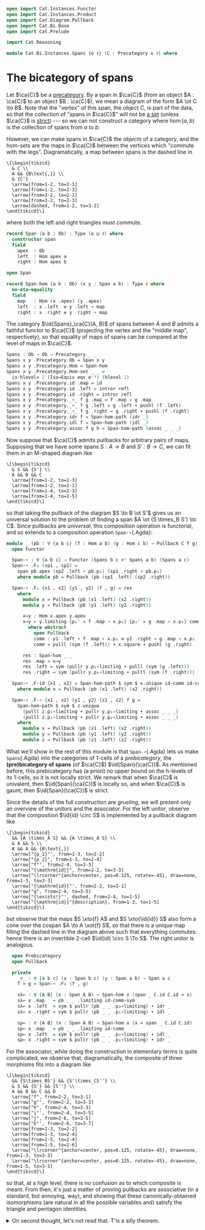 ```agda
open import Cat.Instances.Functor
open import Cat.Instances.Product
open import Cat.Diagram.Pullback
open import Cat.Bi.Base
open import Cat.Prelude

import Cat.Reasoning

module Cat.Bi.Instances.Spans {o ℓ} (C : Precategory o ℓ) where
```

<!--
```agda
private module C = Cat.Reasoning C
open C
```
-->

# The bicategory of spans

Let $\ca{C}$ be a [precategory]. By a span in $\ca{C}$ (from an object
$A : \ca{C}$ to an object $B : \ca{C}$), we mean a diagram of the form
$A \ot C \to B$. Note that the "vertex" of this span, the object $C$, is
part of the data, so that the collection of "spans in $\ca{C}$" will not
be [a set] (unless $\ca{C}$ is [strict]) --- so we can not construct a
category where $\hom(a,b)$ is the collection of spans from $a$ to $b$.

[precategory]: Cat.Base.html
[a set]: 1Lab.HLevel.html#is-set
[strict]: Cat.Instances.StrictCat.html

However, we can make spans in $\ca{C}$ the _objects_ of a category, and
the hom-sets are the maps in $\ca{C}$ between the vertices which
"commute with the legs". Diagramatically, a map between spans is the
dashed line in

~~~{.quiver}
\[\begin{tikzcd}
  & C \\
  A && {B\text{,}} \\
  & {C'}
  \arrow[from=1-2, to=2-1]
  \arrow[from=1-2, to=2-3]
  \arrow[from=3-2, to=2-1]
  \arrow[from=3-2, to=2-3]
  \arrow[dashed, from=1-2, to=3-2]
\end{tikzcd}\]
~~~

where both the left and right triangles must commute.

```agda
record Span (a b : Ob) : Type (o ⊔ ℓ) where
  constructor span
  field
    apex  : Ob
    left  : Hom apex a
    right : Hom apex b

open Span

record Span-hom {a b : Ob} (x y : Span a b) : Type ℓ where
  no-eta-equality
  field
    map   : Hom (x .apex) (y .apex)
    left  : x .left  ≡ y .left ∘ map
    right : x .right ≡ y .right ∘ map
```

<!--
```agda
open Span-hom
private unquoteDecl eqv = declare-record-iso eqv (quote Span-hom)

Span-hom-path
  : {a b : Ob} {x y : Span a b} {f g : Span-hom x y}
  → f .map ≡ g .map → f ≡ g
Span-hom-path p i .map = p i
Span-hom-path {x = x} {y} {f} {g} p i .left j =
  is-set→squarep (λ i j → Hom-set _ _)
    (λ _ → x .left) (λ j → f .left j) (λ j → g .left j) (λ j → y .left ∘ p j) i j
Span-hom-path {x = x} {y} {f} {g} p i .right j =
  is-set→squarep (λ i j → Hom-set _ _)
    (λ _ → x .right) (λ j → f .right j) (λ j → g .right j) (λ j → y .right ∘ p j) i j
```
-->

The category $\id{Spans}_\ca{C}(A, B)$ of spans between $A$ and $B$
admits a faithful functor to $\ca{C}$ (projecting the vertex and the
"middle map", respectively), so that equality of maps of spans can be
compared at the level of maps in $\ca{C}$.

```agda
Spans : Ob → Ob → Precategory _ _
Spans x y .Precategory.Ob = Span x y
Spans x y .Precategory.Hom = Span-hom
Spans x y .Precategory.Hom-set _ _ =
  is-hlevel≃ 2 (Iso→Equiv eqv e⁻¹) (hlevel 2)
Spans x y .Precategory.id .map = id
Spans x y .Precategory.id .left = intror refl
Spans x y .Precategory.id .right = intror refl
Spans x y .Precategory._∘_ f g .map = f .map ∘ g .map
Spans x y .Precategory._∘_ f g .left = g .left ∙ pushl (f .left)
Spans x y .Precategory._∘_ f g .right = g .right ∙ pushl (f .right)
Spans x y .Precategory.idr f = Span-hom-path (idr _)
Spans x y .Precategory.idl f = Span-hom-path (idl _)
Spans x y .Precategory.assoc f g h = Span-hom-path (assoc _ _ _)
```

Now suppose that $\ca{C}$ admits pullbacks for arbitrary pairs of maps.
Supposing that we have some spans $S : A \to B$ and $S' : B \to C$, we
can fit them in an M-shaped diagram like

~~~{.quiver}
\[\begin{tikzcd}
  & S && {S'} \\
  A && B && C
  \arrow[from=1-2, to=2-3]
  \arrow[from=1-2, to=2-1]
  \arrow[from=1-4, to=2-3]
  \arrow[from=1-4, to=2-5]
\end{tikzcd}\]
~~~

so that taking the pullback of the diagram $S \to B \ot S'$ gives us an
universal solution to the problem of finding a span $A \ot (S \times_B
S') \to C$. Since pullbacks are _universal_, this composition operation
is functorial, and so extends to a composition operation `Span-∘`{.Agda}:

```agda
module _ (pb : ∀ {a b c} (f : Hom a b) (g : Hom c b) → Pullback C f g) where
  open Functor

  Span-∘ : ∀ {a b c} → Functor (Spans b c ×ᶜ Spans a b) (Spans a c)
  Span-∘ .F₀ (sp1 , sp2) =
    span pb.apex (sp2 .left ∘ pb.p₂) (sp1 .right ∘ pb.p₁)
    where module pb = Pullback (pb (sp1 .left) (sp2 .right))

  Span-∘ .F₁ {x1 , x2} {y1 , y2} (f , g) = res
    where
      module x = Pullback (pb (x1 .left) (x2 .right))
      module y = Pullback (pb (y1 .left) (y2 .right))

      x→y : Hom x.apex y.apex
      x→y = y.limiting {p₁' = f .map ∘ x.p₁} {p₂' = g .map ∘ x.p₂} comm
        where abstract
          open Pullback
          comm : y1 .left ∘ f .map ∘ x.p₁ ≡ y2 .right ∘ g .map ∘ x.p₂
          comm = pulll (sym (f .left)) ∙ x.square ∙ pushl (g .right)

      res : Span-hom _ _
      res .map = x→y
      res .left = sym (pullr y.p₂∘limiting ∙ pulll (sym (g .left)))
      res .right = sym (pullr y.p₁∘limiting ∙ pulll (sym (f .right)))

  Span-∘ .F-id {x1 , x2} = Span-hom-path $ sym $ x.unique id-comm id-comm
    where module x = Pullback (pb (x1 .left) (x2 .right))

  Span-∘ .F-∘ {x1 , x2} {y1 , y2} {z1 , z2} f g =
    Span-hom-path $ sym $ z.unique
      (pulll z.p₁∘limiting ∙ pullr y.p₁∘limiting ∙ assoc _ _ _)
      (pulll z.p₂∘limiting ∙ pullr y.p₂∘limiting ∙ assoc _ _ _)
    where
      module x = Pullback (pb (x1 .left) (x2 .right))
      module y = Pullback (pb (y1 .left) (y2 .right))
      module z = Pullback (pb (z1 .left) (z2 .right))
```

What we'll show in the rest of this module is that `Span-∘`{.Agda} lets
us make `Spans`{.Agda} into the categories of 1-cells of a
_prebicategory_, the **(pre)bicategory of spans** (of $\ca{C}$)
$\id{Span}(\ca{C})$. As mentioned before, this prebicategory has (a
priori) no upper bound on the h-levels of its 1-cells, so it is not
locally strict. We remark that when $\ca{C}$ is univalent, then
$\id{Span}(\ca{C})$ is locally so, and when $\ca{C}$ is gaunt, then
$\id{Span}(\ca{C})$ is strict.

Since the details of the full construction are _grueling_, we will
present only an overview of the unitors and the associator. For the left
unitor, observe that the composition $\id{id} \circ S$ is implemented by
a pullback diagram like

~~~{.quiver}
\[\begin{tikzcd}
  && {A \times_A S} && {A \times_A S} \\
  & A && S \\
  A && A && {B\text{,}}
  \arrow["{p_1}"', from=1-3, to=2-2]
  \arrow["{p_2}", from=1-3, to=2-4]
  \arrow["f"', from=2-4, to=3-3]
  \arrow["{\mathrm{id}}", from=2-2, to=3-3]
  \arrow["\lrcorner"{anchor=center, pos=0.125, rotate=-45}, draw=none, from=1-3, to=3-3]
  \arrow["{\mathrm{id}}"', from=2-2, to=3-1]
  \arrow["g", from=2-4, to=3-5]
  \arrow["{\exists!}"', dashed, from=2-4, to=1-5]
  \arrow["{\mathrm{id}}"{description}, from=1-3, to=1-5]
\end{tikzcd}\]
~~~

but observe that the maps $S \xto{f} A$ and $S \xto{\id{id}} S$ also
form a cone over the cospan $A \to A \xot{f} S$, so that there is a
unique map filling the dashed line in the diagram above such that
everything commutes: hence there is an invertible 2-cell $\id{id} \circ
S \To S$. The right unitor is analogous.

```agda
  open Prebicategory
  open Pullback

  private
    _¤_ : ∀ {a b c} (x : Span b c) (y : Span a b) → Span a c
    f ¤ g = Span-∘ .F₀ (f , g)

    sλ← : ∀ {A B} (x : Span A B) → Span-hom x (span _ C.id C.id ¤ x)
    sλ← x .map   = pb _ _ .limiting id-comm-sym
    sλ← x .left  = sym $ pullr (pb _ _ .p₂∘limiting) ∙ idr _
    sλ← x .right = sym $ pullr (pb _ _ .p₁∘limiting) ∙ idl _

    sρ← : ∀ {A B} (x : Span A B) → Span-hom x (x ¤ span _ C.id C.id)
    sρ← x .map   = pb _ _ .limiting id-comm
    sρ← x .left  = sym $ pullr (pb _ _ .p₂∘limiting) ∙ idl _
    sρ← x .right = sym $ pullr (pb _ _ .p₁∘limiting) ∙ idr _
```

For the associator, while doing the construction in elementary terms is
quite complicated, we observe that, diagramatically, the composite of
three morphisms fits into a diagram like

~~~{.quiver}
\[\begin{tikzcd}
  && {S\times_BS'} && {S'\times_CS''} \\
  & S && {S'} && {S''} \\
  A && B && C && D
  \arrow["f", from=2-2, to=3-1]
  \arrow["g"', from=2-2, to=3-3]
  \arrow["h", from=2-4, to=3-3]
  \arrow["i"', from=2-4, to=3-5]
  \arrow["j", from=2-6, to=3-5]
  \arrow["k"', from=2-6, to=3-7]
  \arrow[from=1-3, to=2-2]
  \arrow[from=1-3, to=2-4]
  \arrow[from=1-5, to=2-4]
  \arrow[from=1-5, to=2-6]
  \arrow["\lrcorner"{anchor=center, pos=0.125, rotate=-45}, draw=none, from=1-3, to=3-3]
  \arrow["\lrcorner"{anchor=center, pos=0.125, rotate=-45}, draw=none, from=1-5, to=3-5]
\end{tikzcd}\]
~~~

so that, at a high level, there is no confusion as to which composite is
meant. From then, it's just a matter of proving pullbacks are
associative (in a standard, but annoying, way), and showing that these
canonically-obtained isomorphisms (are natural in all the possible
variables and) satisfy the triangle and pentagon identities.

<details>
<summary>On second thought, let's not read that. T'is a silly theorem.</summary>

```agda
    sα← : ∀ {A B C D} ((f , g , h) : Span C D × Span B C × Span A B)
        → Span-hom ((f ¤ g) ¤ h) (f ¤ (g ¤ h))
    sα← (f , g , h) .map = pb _ _ .limiting resp′ where
      abstract
        resp : g .left C.∘ pb (f .left) (g .right) .p₂
           C.∘ pb ((f ¤ g) .left) (h .right) .p₁
             ≡ h .right C.∘ pb ((f ¤ g) .left) (h .right) .p₂
        resp = assoc _ _ _ ∙ pb _ _ .square

      shuffle = pb _ _ .limiting {p₁' = pb _ _ .p₂ C.∘ pb _ _ .p₁} {p₂' = pb _ _ .p₂} resp

      abstract
        resp′ : f .left C.∘ pb (f .left) (g .right) .p₁
            C.∘ pb ((f ¤ g) .left) (h .right) .p₁
              ≡ (g ¤ h) .right C.∘ shuffle
        resp′ = sym $ pullr (pb _ _ .p₁∘limiting) ∙ extendl (sym (pb _ _ .square))

    sα← (f , g , h) .left = sym $ pullr (pb _ _ .p₂∘limiting) ∙ pullr (pb _ _ .p₂∘limiting)
    sα← (f , g , h) .right = sym $ pullr (pb _ _ .p₁∘limiting) ∙ assoc _ _ _

    sα→ : ∀ {A B C D} ((f , g , h) : Span C D × Span B C × Span A B)
        → Span-hom (f ¤ (g ¤ h)) ((f ¤ g) ¤ h)
    sα→ (f , g , h) .map = pb _ _ .limiting resp′ where
      abstract
        resp : f .left C.∘ pb (f .left) ((g ¤ h) .right) .p₁
             ≡ g .right C.∘ pb (g .left) (h .right) .p₁
           C.∘ pb (f .left) ((g ¤ h) .right) .p₂
        resp = pb _ _ .square ∙ sym (assoc _ _ _)

      shuffle = pb _ _ .limiting {p₁' = pb _ _ .p₁} {p₂' = pb _ _ .p₁ C.∘ pb _ _ .p₂} resp

      abstract
        resp′ : (f ¤ g) .left C.∘ shuffle
              ≡ h .right C.∘ pb (g .left) (h .right) .p₂
            C.∘ pb (f .left) ((g ¤ h) .right) .p₂
        resp′ = pullr (pb _ _ .p₂∘limiting) ∙ extendl (pb _ _ .square)

    sα→ (f , g , h) .left = sym $ pullr (pb _ _ .p₂∘limiting) ∙ assoc _ _ _
    sα→ (f , g , h) .right = sym $ pullr (pb _ _ .p₁∘limiting) ∙ pullr (pb _ _ .p₁∘limiting)

  open make-natural-iso
  {-# TERMINATING #-}
  Spanᵇ : Prebicategory _ _ _
  Spanᵇ .Ob = C.Ob
  Spanᵇ .Hom = Spans
  Spanᵇ .id = span _ C.id C.id
  Spanᵇ .compose = Span-∘
  Spanᵇ .unitor-l = to-natural-iso ni where
    ni : make-natural-iso (Id {C = Spans _ _}) _
    ni .eta = sλ←
    ni .inv x .map = pb _ _ .p₂
    ni .inv x .left = refl
    ni .inv x .right = pb _ _ .square
    ni .eta∘inv x = Span-hom-path (Pullback.unique₂ (pb _ _) {p = idl _ ∙ ap₂ C._∘_ refl (introl refl)}
      (pulll (pb _ _ .p₁∘limiting))
      (pulll (pb _ _ .p₂∘limiting))
      (id-comm ∙ pb _ _ .square)
      id-comm)
    ni .inv∘eta x = Span-hom-path (pb _ _ .p₂∘limiting)
    ni .natural x y f = Span-hom-path $
      Pullback.unique₂ (pb _ _) {p = idl _ ∙ f .right}
        (pulll (pb _ _ .p₁∘limiting) ∙ pullr (pb _ _ .p₁∘limiting) ∙ idl _)
        (pulll (pb _ _ .p₂∘limiting) ∙ pullr (pb _ _ .p₂∘limiting) ∙ idr _)
        (pulll (pb _ _ .p₁∘limiting) ∙ sym (f .right))
        (pulll (pb _ _ .p₂∘limiting) ∙ idl _)
  Spanᵇ .unitor-r = to-natural-iso ni where
    ni : make-natural-iso (Id {C = Spans _ _}) _
    ni .eta = sρ←
    ni .inv _ .map = pb _ _ .p₁
    ni .inv _ .left = sym (pb _ _ .square)
    ni .inv _ .right = refl
    ni .eta∘inv x = Span-hom-path (Pullback.unique₂ (pb _ _) {p = introl refl}
      (pulll (pb _ _ .p₁∘limiting) ∙ idl _)
      (pulll (pb _ _ .p₂∘limiting))
      (idr _)
      (id-comm ∙ sym (pb _ _ .square)))
    ni .inv∘eta x = Span-hom-path (pb _ _ .p₁∘limiting)
    ni .natural x y f = Span-hom-path $
      Pullback.unique₂ (pb _ _) {p = sym (f .left) ∙ introl refl}
        (pulll (pb _ _ .p₁∘limiting) ∙ pullr (pb _ _ .p₁∘limiting) ∙ idr _)
        (pulll (pb _ _ .p₂∘limiting) ∙ pullr (pb _ _ .p₂∘limiting) ∙ idl _)
        (pulll (pb _ _ .p₁∘limiting) ∙ idl _)
        (pulll (pb _ _ .p₂∘limiting) ∙ sym (f .left))
  Spanᵇ .associator = to-natural-iso ni where
    ni : make-natural-iso _ _
    ni .eta = sα←
    ni .inv = sα→
    ni .eta∘inv x = Span-hom-path $
      Pullback.unique₂ (pb _ _) {p = pb _ _ .square}
      (pulll (pb _ _ .p₁∘limiting) ∙ pullr (pb _ _ .p₁∘limiting) ∙ pb _ _ .p₁∘limiting)
      (pulll (pb _ _ .p₂∘limiting) ∙ unique₂ (pb _ _) {p = extendl (pb _ _ .square)}
          (pulll (pb _ _ .p₁∘limiting) ∙ pullr (pb _ _ .p₁∘limiting) ∙ pb _ _ .p₂∘limiting)
          (pulll (pb _ _ .p₂∘limiting) ∙ pb _ _ .p₂∘limiting)
          refl refl)
      (idr _)
      (idr _)
    ni .inv∘eta x = Span-hom-path $
      Pullback.unique₂ (pb _ _) {p = pb _ _ .square}
      (pulll (pb _ _ .p₁∘limiting) ∙ unique₂ (pb _ _) {p = extendl (pb _ _ .square)}
        (pulll (pb _ _ .p₁∘limiting) ∙ pb _ _ .p₁∘limiting)
        (pulll (pb _ _ .p₂∘limiting) ∙ pullr (pb _ _ .p₂∘limiting) ∙ pb _ _ .p₁∘limiting)
        refl refl)
      (pulll (pb _ _ .p₂∘limiting) ∙ pullr (pb _ _ .p₂∘limiting) ∙ pb _ _ .p₂∘limiting)
      (idr _)
      (idr _)
    ni .natural x y f = Span-hom-path $ Pullback.unique₂ (pb _ _)
      {p₁' = f .fst .map C.∘ pb _ _ .p₁ C.∘ pb _ _ .p₁}
      {p₂' = pb _ _ .limiting
        {p₁' = f .snd .fst .map C.∘ pb _ _ .p₂ C.∘ pb _ _ .p₁}
        {p₂' = f .snd .snd .map C.∘ pb _ _ .p₂}
        (pulll (sym (f .snd .fst .left)) ∙ assoc _ _ _ ∙ pb _ _ .square ∙ pushl (f .snd .snd .right))}
      {p = sym $ pullr (pb _ _ .p₁∘limiting) ∙ pulll (sym (f .snd .fst .right)) ∙ extendl (sym (pb _ _ .square)) ∙ pushl (f .fst .left)}
      (pulll (pb _ _ .p₁∘limiting) ∙ pullr (pb _ _ .p₁∘limiting))
      (pulll (pb _ _ .p₂∘limiting) ∙ pb _ _ .unique
        (pulll (extendl (pb _ _ .p₁∘limiting)) ∙ pullr (pullr (pb _ _ .p₂∘limiting)) ∙ ap₂ C._∘_ refl (pb _ _ .p₁∘limiting))
        (pulll (extendl (pb _ _ .p₂∘limiting)) ∙ pullr (pullr (pb _ _ .p₂∘limiting)) ∙ ap₂ C._∘_ refl (pb _ _ .p₂∘limiting)))
      (pulll (pb _ _ .p₁∘limiting) ∙ pullr (pb _ _ .p₁∘limiting) ∙ pulll (pb _ _ .p₁∘limiting) ∙ sym (assoc _ _ _))
      (pulll (pb _ _ .p₂∘limiting) ∙ pb _ _ .unique
        (pulll (pb _ _ .p₁∘limiting) ∙ pullr (pb _ _ .p₁∘limiting) ∙ extendl (pb _ _ .p₂∘limiting))
        (pulll (pb _ _ .p₂∘limiting) ∙ pb _ _ .p₂∘limiting))
  Spanᵇ .triangle f g = Span-hom-path $
    pb _ _ .unique
      (pulll (pb _ _ .p₁∘limiting) ∙ pullr (pb _ _ .p₁∘limiting) ∙ pb _ _ .p₁∘limiting ∙ introl refl)
      (pulll (pb _ _ .p₂∘limiting) ∙ pullr (pb _ _ .p₂∘limiting) ∙ eliml refl)
  Spanᵇ .pentagon f g h i = Span-hom-path $
    Pullback.unique₂ (pb _ _)
      {p = pullr (pulll (pb _ _ .p₂∘limiting) ∙ pullr (pulll (pb _ _ .p₂∘limiting) ∙ pullr (pb _ _ .p₂∘limiting)) ∙ ap₂ C._∘_ refl (pulll (pb _ _ .p₁∘limiting)))
         ∙ ap₂ C._∘_ refl (extendl (pb _ _ .p₂∘limiting)) ∙ sym (ap₂ C._∘_ refl (idl _ ∙ extendl (pb _ _ .p₂∘limiting)) ∙ extendl (sym (pb _ _ .square)))}
      (pulll (pb _ _ .p₁∘limiting) ∙ pullr (pulll (pb _ _ .p₁∘limiting)))
      (pulll (pb _ _ .p₂∘limiting) ∙ pullr (pulll (pb _ _ .p₂∘limiting) ∙ pullr (pb _ _ .p₂∘limiting)))
      (pulll (pb _ _ .p₁∘limiting)
      ∙ Pullback.unique₂ (pb _ _) {p = pullr (pb _ _ .p₂∘limiting) ∙ extendl (pb _ _ .square) ∙ sym (assoc _ _ _)}
          (pulll (pb _ _ .p₁∘limiting) ∙ pb _ _ .p₁∘limiting)
          (pulll (pb _ _ .p₂∘limiting) ∙ pullr (pb _ _ .p₂∘limiting))
          (pulll (pb _ _ .p₁∘limiting) ∙ pb _ _ .unique
            (pulll (pb _ _ .p₁∘limiting) ∙ pulll (pb _ _ .p₁∘limiting) ∙ pb _ _ .p₁∘limiting ∙ idl _)
            (pulll (pb _ _ .p₂∘limiting) ∙ pulll (pullr (pb _ _ .p₂∘limiting)) ∙ pullr (pullr (pb _ _ .p₂∘limiting) ∙ pulll (pb _ _ .p₁∘limiting)) ∙ pulll (pb _ _ .p₁∘limiting)))
          (pulll (pb _ _ .p₂∘limiting) ∙ pullr (pulll (pb _ _ .p₂∘limiting) ∙ pullr (pb _ _ .p₂∘limiting))
          ∙ ap₂ C._∘_ refl (pulll (pb _ _ .p₁∘limiting)) ∙ pulll (pb _ _ .p₂∘limiting) ∙ sym (assoc _ _ _)))
      ( pulll (pb _ _ .p₂∘limiting)
      ·· pullr (pb _ _ .p₂∘limiting)
      ·· sym (idl _ ·· pulll (pb _ _ .p₂∘limiting) ·· sym (assoc _ _ _)))
```
</details>
